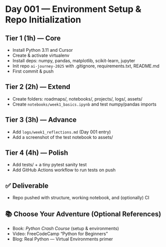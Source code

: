 # Day 001 — Environment Setup & Repo Initialization

## Tier 1 (1h) — Core
- Install Python 3.11 and Cursor
- Create & activate virtualenv
- Install deps: numpy, pandas, matplotlib, scikit-learn, jupyter
- Init repo `ai-journey-2025` with .gitignore, requirements.txt, README.md
- First commit & push

## Tier 2 (2h) — Extend
- Create folders: roadmaps/, notebooks/, projects/, logs/, assets/
- Create `notebooks/week1_basics.ipynb` and test numpy/pandas imports

## Tier 3 (3h) — Advance
- Add `logs/week1_reflections.md` (Day 001 entry)
- Add a screenshot of the test notebook to assets/

## Tier 4 (4h) — Polish
- Add tests/ + a tiny pytest sanity test
- Add GitHub Actions workflow to run tests on push

## ✅ Deliverable
- Repo pushed with structure, working notebook, and (optionally) CI

## 📚 Choose Your Adventure (Optional References)
- Book: *Python Crash Course* (setup & environments)
- Video: FreeCodeCamp “Python for Beginners”
- Blog: Real Python — Virtual Environments primer
